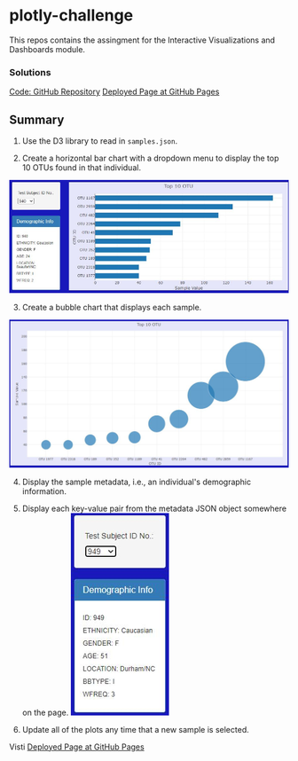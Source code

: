 # plotly-challenge
 This repos contains the assingment for  the Interactive Visualizations and Dashboards module.

 ###
 ### Solutions
[Code: GitHub Repository](https://github.com/LF-Ruiz/plotly-challenge)
[Deployed Page at GitHub Pages](https://lf-ruiz.github.io/plotly-challenge/)

## Summary

1. Use the D3 library to read in `samples.json`.

2. Create a horizontal bar chart with a dropdown menu to display the top 10 OTUs found in that individual.

![BarChart and DropDown Button](images\BarChart.JPG)

3. Create a bubble chart that displays each sample.

![Bubble Chart](images\BubbleChart.JPG)

4. Display the sample metadata, i.e., an individual's demographic information.

5. Display each key-value pair from the metadata JSON object somewhere on the page.
![Demographic Info](images\DemographicInfo.JPG)

6. Update all of the plots any time that a new sample is selected.

Visti [Deployed Page at GitHub Pages](https://lf-ruiz.github.io/plotly-challenge/)

